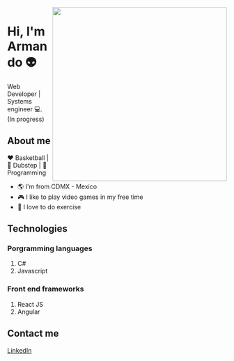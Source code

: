 <img align="right" width="400" height="400" src="https://images.unsplash.com/photo-1594900532235-f3c9209b2fb3?ixlib=rb-1.2.1&ixid=eyJhcHBfaWQiOjEyMDd9&auto=format&fit=crop&w=1050&q=80">


# Hi, I'm Armando :alien:

Web Developer | Systems engineer :computer:. (In progress)

## About me 

:heart: Basketball | :black_heart: Dubstep | :blue_heart: Programming

- :earth_americas: I'm from CDMX - Mexico
- :video_game: I like to play video games in my free time
- :muscle: I love to do exercise

## Technologies

### Porgramming languages

1. C#
2. Javascript

### Front end frameworks

1. React JS
2. Angular


## Contact me

[LinkedIn](https://www.linkedin.com/in/armandonery34/)
